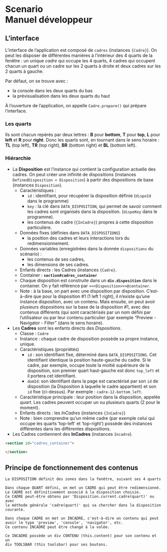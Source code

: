 # Scenario<br>Manuel développeur



## L’interface

L’interface de l’application est composé de `cadres` (instances `{Cadre}`). On peut les disposer de différentes manières à l’intérieur des 4 quarts de la fenêtre : un unique *cadre* qui occupe les 4 quarts, 4 cadres qui occupent chacun un quart ou un cadre sur les 2 quarts à droite et deux cadres sur les 2 quarts à gauche.

Par défaut, on se trouve avec :

* la console dans les deux quarts du bas
* la prévisualisation dans les deux quarts du haut

À l’ouverture de l’application, on appelle `Cadre.prepare()` qui prépare l’interface.

### Les quarts

Ils sont chacun repérés par deux lettres : **B** pour **bottom**, **T** pour **top**, **L** pour **left** et **R** pour **right**. Donc les quarts sont, en tournant dans le sens horaire : **TL** (top left), **TR** (top right), **BR** (bottom right) et **BL** (bottom left).

### Hiérarchie

* La **Disposition** est l’instance qui contient la configuration actuelle des cadres. On peut créer une infinité de dispositions (instances `DefinedDisposition < Disposition`) à partir des dispositions de base (instances `Disposition`).
  * Caractéristiques :
    * `id` : identifiant, pour récupérer la disposition définie (`dispoId` dans le programme)
    * `key` : la clé dans `DATA_DISPOSITION`, qui permet de savoir comment les cadres sont organisés dans la disposition. (`dispoKey` dans le programme).
    * les contenus de cadre (`{InCadre}`) propres à cette disposition particulière.
  * Données fixes (définies dans `DATA_DISPOSITIONS`)
    * la position des cadres et leurs interactions lors du redimensionnement.
  * Données variables (enregistrées dans la donnée `dispositions` du scénario) : 
    * les contenus de ses cadres,
    * les dimensions de ses cadres.
  * Enfants directs : les Cadres (instances `{Cadre}`.
  * Container : **`section#cadres_container`**
  * Chaque disposition est construite dans un **`div.disposition`** dans le container. On y fait référence par `<<<Disposition>>>@container`.
  * Note : à la base, on part avec une disposition par disposition. C’est-à-dire que pour la disposition #1 (1 left 1 right), il n’existe qu’une instance disposition, avec un contenu. Mais ensuite, on peut avoir plusieurs dispositions sur la base de la disposition #1, avec des contenus différents (qui sont caractérisés par un nom défini par l’utilisateur ou par leur contenu particulier (par exemple “Preview - Navigator - Filter” (dans le sens horaire).
* Les **Cadres** sont les enfants directs des *Dispositions*. 
  * Classe : `Cadre`
  * Instance : chaque cadre de disposition possède sa propre instance, unique.
  * Caractéristiques (propriétés)
    * `id` : son identifiant fixe, déterminé dans `DATA_DISPOSITIONS`. Cet identifiant identique la position haute-gauche du cadre. Si le cadre, par exemple, occupe toute la moitié supérieure de la disposition, son premier quart haut-gauche est donc `top_left` et il portera cet identifiant.
    * `domId`: son identifiant dans la page est caractérisé par son `id` de disposition (la Disposition à laquelle le cadre appartient) et son `id` fixe (ci-dessus). Par exemple : `cadre-12-bottom_left`.
  * Caractéristique principale : leur position dans la disposition, appelée *quart*. Les cadres peuvent occuper un ou plusieurs quarts (2 pour le moment). 
  * Enfants directs : les *InCadres* (instances `{InCadre}`)
  * Note : bien comprendre qu’un même cadre (par exemple celui qui occupe les quarts ‘top-left’ et ‘top-right’) possède des instances différentes dans les différentes dispositions.
* Les Cadres contiennent des **InCadres** (instances `Incadre`).

~~~html
<section id="cadres_container">

</section>
~~~

## Principe de fonctionnement des contenus

~~~
La DISPOSITION définit des zones dans la fenêtre, suivant ses 4 quarts

Dans chaque QUART défini, on met un CADRE qui peut être redimensionné.
Le CADRE est définitivement associé à la disposition choisie.
Ce CADRE peut-être obtenu par 'Disposition.current.cadre(quart)' ou avec
la méthode générale 'cadre(quart)' qui va chercher dans la disposition 
courante.

Dans chaque CADRE on met un INCADRE, c'est-à-dire un contenu qui peut
avoir le type 'preview', 'console', 'navigator', etc.
Ce contenu INCADRE peut être changé à la volée.

Ce INCADRE possède un div CONTENU (this.content) pour son contenu et un
div TOOLSBAR (this toolsbar) pour ses boutons.
~~~

